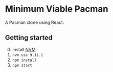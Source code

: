 # Minimum Viable Pacman

A Pacman clone using React.

## Getting started

0.  Install [NVM](http://nvm.sh)
1.  `nvm use 9.11.1`
1.  `npm install`
1.  `npm start`
